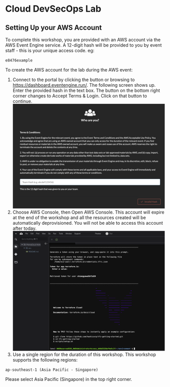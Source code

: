 # Cloud DevSecOps Lab
## Setting Up your AWS Account
To complete this workshop, you are provided with an AWS account via the AWS Event Engine service. A 12-digit hash will be provided to you by event staff - this is your unique access code. eg:
```
e8476example
```
To create the AWS account for the lab during the AWS event:
1. Connect to the portal by clicking the button or browsing to https://dashboard.eventengine.run/. The following screen shows up. Enter the provided hash in the text box. The button on the bottom right corner changes to Accept Terms & Login. Click on that button to continue.
![Alt text](/resources/event-engine-initial-screen.png?raw=true)
2. Choose AWS Console, then Open AWS Console. This account will expire at the end of the workshop and all the resources created will be automatically deprovisioned. You will not be able to access this account after today.
![Alt text](/resources/SCR-20230616-pdsi.png?raw=true)
3. Use a single region for the duration of this workshop. This workshop supports the following regions:
```
ap-southeast-1 (Asia Pacific - Singapore)
```
Please select Asia Pacific (Singapore) in the top right corner.

